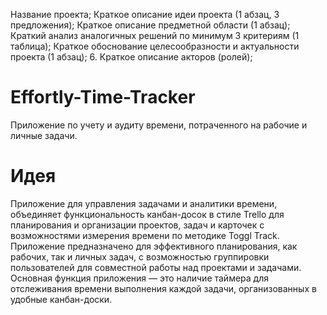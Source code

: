 Название проекта;
Краткое описание идеи проекта (1 абзац, 3 предложения);
Краткое описание предметной области (1 абзац);
Краткий анализ аналогичных решений по минимум 3 критериям (1 таблица);
Краткое обоснование целесообразности и актуальности проекта (1 абзац);
6. Краткое описание акторов (ролей);

# Effortly-Time-Tracker

Приложение по учету и аудиту времени, потраченного на рабочие и личные задачи.

# Идея

Приложение для управления задачами и аналитики времени, объединяет функциональность канбан-досок в стиле Trello для планирования и организации проектов, задач и карточек с возможностями измерения времени по методике Toggl Track.
Приложение предназначено для эффективного планирования, как рабочих, так и личных задач, с возможностью группировки пользователей для совместной работы над проектами и задачами.
Основная функция приложения — это наличие таймера для отслеживания времени выполнения каждой задачи, организованных в удобные канбан-доски.
